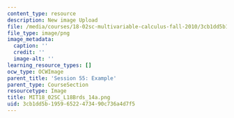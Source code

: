 ```yaml
---
content_type: resource
description: New image Upload
file: /media/courses/18-02sc-multivariable-calculus-fall-2010/3cb1dd5b19596522473490c736a4d7f5_MIT18_02SC_L18Brds_14a.png
file_type: image/png
image_metadata:
  caption: ''
  credit: ''
  image-alt: ''
learning_resource_types: []
ocw_type: OCWImage
parent_title: 'Session 55: Example'
parent_type: CourseSection
resourcetype: Image
title: MIT18_02SC_L18Brds_14a.png
uid: 3cb1dd5b-1959-6522-4734-90c736a4d7f5
---
```

